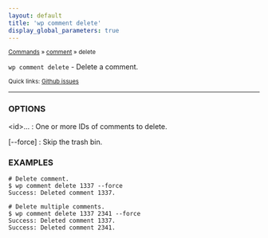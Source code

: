 ```yaml
---
layout: default
title: 'wp comment delete'
display_global_parameters: true
---
```


<small>[Commands](/commands/) &raquo; [comment](/commands/comment/) &raquo; delete</small>

`wp comment delete` - Delete a comment.

<small>Quick links: <a href="https://github.com/wp-cli/wp-cli/issues?q=is%3Aopen+label%3Acommand%3Acomment-delete+sort%3Aupdated-desc">Github issues</a></small>

<hr />

### OPTIONS

&lt;id&gt;...
: One or more IDs of comments to delete.

[\--force]
: Skip the trash bin.

### EXAMPLES

    # Delete comment.
    $ wp comment delete 1337 --force
    Success: Deleted comment 1337.

    # Delete multiple comments.
    $ wp comment delete 1337 2341 --force
    Success: Deleted comment 1337.
    Success: Deleted comment 2341.



